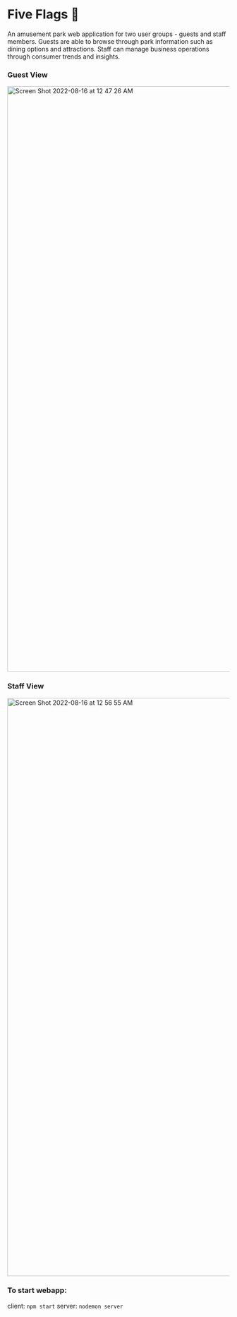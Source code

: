 # Five Flags 🎡

An amusement park web application for two user groups - guests and staff members. Guests are able to browse through park information such as dining options and attractions. Staff can manage business operations through consumer trends and insights.

### Guest View
<img width="1326" alt="Screen Shot 2022-08-16 at 12 47 26 AM" src="https://user-images.githubusercontent.com/85543667/184826686-e034bdc6-d572-49f7-8b5e-34b91b150478.png">

### Staff View
<img width="1310" alt="Screen Shot 2022-08-16 at 12 56 55 AM" src="https://user-images.githubusercontent.com/85543667/184828023-e16b8d12-cecc-4cfa-a3c5-a1617eaf0854.png">


### To start webapp:
client: `npm start`
server: `nodemon server`
